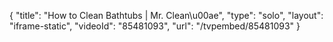 {
    "title": "How to Clean Bathtubs | Mr. Clean\u00ae",
    "type": "solo",
    "layout": "iframe-static",
    "videoId": "85481093",
    "url": "\/tvpembed\/85481093"
}
